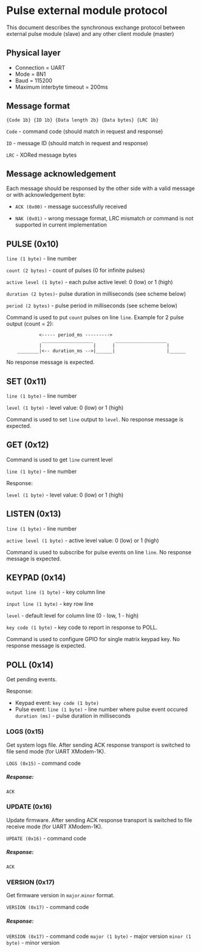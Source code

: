 # Pulse external module protocol

This document describes the synchronous exchange protocol between external pulse module (slave) and any other client module (master)

## Physical layer

- Connection = UART
- Mode = 8N1
- Baud = 115200
- Maximum interbyte timeout = 200ms

## Message format

    {Code 1b} {ID 1b} {Data length 2b} {Data bytes} {LRC 1b}

```Code``` - command code (should match in request and response)
    
```ID``` - message ID (should match in request and response)
    
```LRC``` - XORed message bytes

## Message acknowledgement

Each message should be responsed by the other side with a valid message or with acknowledgement byte:

- ```ACK (0x00)``` - message successfully received

- ```NAK (0x01)``` - wrong message format, LRC mismatch or command is not supported in current implementation

## PULSE (0x10)

```line (1 byte)``` - line number

```count (2 bytes)``` - сount of pulses (0 for infinite pulses)

```active level (1 byte)``` - each pulse active level: 0 (low) or 1 (high)

```duration (2 bytes)```- pulse duration in milliseconds (see scheme below)

```period (2 bytes)``` - pulse period in milliseconds (see scheme below)

Command is used to put ```count``` pulses on line ```line```. Example for 2 pulse output (count = 2):

```
            <----- period_ms --------->
             ___________________        ___________________
            |                   |      |                   |
    ________|<-- duration_ms -->|______|                   |______  
```

No response message is expected.

## SET (0x11)

```line (1 byte)``` - line number

```level (1 byte)``` - level value: 0 (low) or 1 (high)

Command is used to set ```line``` output to ```level```. No response message is expected.

## GET (0x12)

Command is used to get ```line``` current level

```line (1 byte)``` - line number

Response:

```level (1 byte)``` - level value: 0 (low) or 1 (high)

## LISTEN (0x13)

```line (1 byte)``` - line number

```active level (1 byte)``` - active level value: 0 (low) or 1 (high)

Command is used to subscribe for pulse events on line ```line```. No response message is expected.

## KEYPAD (0x14)

```output line (1 byte)``` - key column line

```input line (1 byte)``` - key row line

```level``` - default level for column line (0 - low, 1 - high)

```key code (1 byte)``` - key code to report in response to POLL.

Command is used to configure GPIO for single matrix keypad key. No response message is expected.

## POLL (0x14)

Get pending events.

Response:

- Keypad event:
```key code (1 byte)```
- Pulse event:
```line (1 byte)``` - line number where pulse event occured
```duration (ms)``` - pulse duration in milliseconds

### LOGS (0x15)

Get system logs file. After sending ACK response transport is switched to file send mode (for UART XModem-1K).

```LOGS (0x15)``` - command code

##### Response:
```ACK```

### UPDATE (0x16)

Update firmware. After sending ACK response transport is switched to file receive mode (for UART XModem-1K).

```UPDATE (0x16)``` - command code

##### Response:
```ACK```

### VERSION (0x17)

Get firmware version in ```major```.```minor``` format.

```VERSION (0x17)``` - command code

##### Response:
```VERSION (0x17)``` - command code
```major (1 byte)``` - major version
```minor (1 byte)``` - minor version
